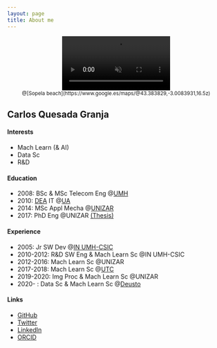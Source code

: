 ```yaml
---
layout: page
title: About me
---
```

<center>
  <video autoplay loop muted playsinline disableRemotePlayback x-webkit-airplay="deny" disablePictureInPicture style="width: 250px; padding: 0px; transform: rotate(0deg); margin: 0em auto;">
    <source src="/img/me.mp4" type="video/mp4" />
  </video>
</center>

<center><small>@[Sopela beach](https://www.google.es/maps/@43.383829,-3.0083931,16.5z)</small></center>


## Carlos Quesada Granja

#### Interests
* Mach Learn (& AI)
* Data Sc
* R&D

#### Education
* 2008: BSc & MSc Telecom Eng @[UMH](https://umh.es/)
* 2010: [DEA](https://en.wikipedia.org/wiki/Master_of_Advanced_Studies) IT @[UA](https://www.ua.es/)
* 2014: MSc Appl Mecha @[UNIZAR](http://www.unizar.es/)
* 2017: PhD Eng @UNIZAR [(Thesis)](https://zaguan.unizar.es/record/59996/files/TESIS-2017-017.pdf)

#### Experience
* 2005: Jr SW Dev @[IN UMH-CSIC](http://in.umh-csic.es/)
* 2010-2012: R&D SW Eng & Mach Learn Sc @IN UMH-CSIC
* 2012-2016: Mach Learn Sc @UNIZAR
* 2017-2018: Mach Learn Sc @[UTC](https://www.utc.fr/)
* 2019-2020: Img Proc & Mach Learn Sc @UNIZAR
* 2020- : Data Sc & Mach Learn Sc @[Deusto](https://www.deusto.es/)

#### Links
* [GitHub](https://github.com/quesadagranja)
* [Twitter](https://twitter.com/quesadagranja)
* [LinkedIn](https://www.linkedin.com/in/quesadagranja/)
* [ORCID](https://orcid.org/0000-0003-3294-8093)
